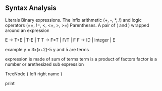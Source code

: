 ## Syntax Analysis

Literals
Binary expressions. The infix arithmetic (+, -, *, /) and logic
operators (==, !=, <, <=, >, >=) 
Parentheses. A pair of ( and ) wrapped around an expression



E -> T+E | T-E | T
T -> F*T | F/T | F
F -> ID | Integer | E

example y = 3x(x+2)-5
y and 5 are  terms

expression is made of sum of terms
term is a product of factors
factor is a number or arethesized sub expression


TreeNode {
    left 
    right
    name
}

print